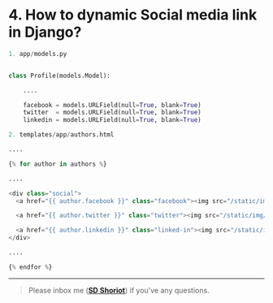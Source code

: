 # 4. How to dynamic Social media link in Django?


```python 
1. app/models.py


class Profile(models.Model):

	....

	facebook = models.URLField(null=True, blank=True)
	twitter  = models.URLField(null=True, blank=True)
	linkedin = models.URLField(null=True, blank=True)
```

```python
2. templates/app/authors.html

....

{% for author in authors %}

....

<div class="social">
  <a href="{{ author.facebook }}" class="facebook"><img src="/static/img/social/facebook.png" alt=""></a>

  <a href="{{ author.twitter }}" class="twitter"><img src="/static/img/social/twitter.png" alt=""></a>

  <a href="{{ author.linkedin }}" class="linked-in"><img src="/static/img/social/linked-in.png" alt=""></a>
</div>

....

{% endfor %}
```
---

> Please inbox me (**[SD Shoriot](https://www.facebook.com/shoriot)**) if you've any questions. 
